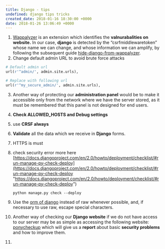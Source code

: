 ```yaml
---
title: Django - tips
undefined: django tips tricks
created_date: 2018-01-16 18:30:00 +0000
date: 2018-01-26 13:06:49 +0000
---
```

1. [Wappalyzer](https://wappalyzer.com/) is an extension which identifies the **valnurabalities on** **website.** In our case, **django**  is detected by the “csrfmiddlewaretoken” whose name we can change, and  whose information we can amplify, by following the subsequent guide [hide-django-from-wappalyzer](https://n3tc4t.github.io/blog/hide-django-from-wappalyzer).
2. Change default admin URL to avoid brute force attacks

```python
# Default admin url
url(r'^admin/', admin.site.urls),

# Replace with following url
url(r'^my_secure_admin/', admin.site.urls),
```

 3. Another way of protecting our **administration panel**  would be to make it accessible only from the network where we have the  server stored, as it must be remembered that this panel is not designed  for end users.
 4. **Check ALLOWED_HOSTS and Debug settings**
 5. use **CRSF always**
 6. **Validate** all the data which we receive in **Django** forms.
 7. HTTPS is must
 8. check security error more here [https://docs.djangoproject.com/en/2.0/howto/deployment/checklist/#run-manage-py-check-deploy](https://docs.djangoproject.com/en/2.0/howto/deployment/checklist/#run-manage-py-check-deploy "https://docs.djangoproject.com/en/2.0/howto/deployment/checklist/#run-manage-py-check-deploy")

        python manage.py check --deploy
 9. Use the [orm of django](https://tutorial.djangogirls.org/en/django_orm/) instead of raw whenever possible, and, if necessary to use raw, escape special characters.
10. Another way of checking our **Django website** if we do not have access to our server may be as simple as accessing the following website:[ ponycheckup](https://www.ponycheckup.com/) which will give us a **report** about basic **security problems** and how to improve them.
11. 